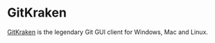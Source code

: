 # GitKraken

[GitKraken](https://www.gitkraken.com/) is the legendary Git GUI client for Windows, Mac and Linux.